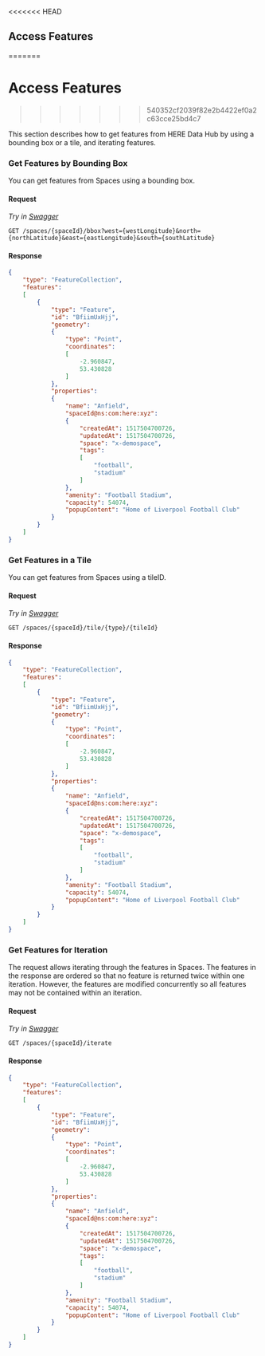 <<<<<<< HEAD
## Access Features
=======
# Access Features
>>>>>>> 540352cf2039f82e2b4422ef0a2c63cce25bd4c7

This section describes how to get features from HERE Data Hub by using a bounding box or a tile, and iterating features.

### Get Features by Bounding Box

You can get features from Spaces using a bounding box.

#### Request

*Try in [Swagger](https://xyz.api.here.com/hub/static/swagger/#/Read%20Features/getFeaturesByBBox)*

```HTTP
GET /spaces/{spaceId}/bbox?west={westLongitude}&north={northLatitude}&east={eastLongitude}&south={southLatitude}
```

#### Response

```JSON
{
    "type": "FeatureCollection",
    "features":
    [
        {
            "type": "Feature",
            "id": "BfiimUxHjj",
            "geometry":
            {
                "type": "Point",
                "coordinates":
                [
                    -2.960847,
                    53.430828
                ]
            },
            "properties":
            {
                "name": "Anfield",
                "spaceId@ns:com:here:xyz":
                {
                    "createdAt": 1517504700726,
                    "updatedAt": 1517504700726,
                    "space": "x-demospace",
                    "tags":
                    [
                        "football",
                        "stadium"
                    ]
                },
                "amenity": "Football Stadium",
                "capacity": 54074,
                "popupContent": "Home of Liverpool Football Club"
            }
        }
    ]
}
```

### Get Features in a Tile

You can get features from Spaces using a tileID.

#### Request

*Try in [Swagger](https://xyz.api.here.com/hub/static/swagger/#/Read%20Features/getFeaturesByTile)*

```HTTP
GET /spaces/{spaceId}/tile/{type}/{tileId}
```

#### Response

```JSON
{
    "type": "FeatureCollection",
    "features":
    [
        {
            "type": "Feature",
            "id": "BfiimUxHjj",
            "geometry":
            {
                "type": "Point",
                "coordinates":
                [
                    -2.960847,
                    53.430828
                ]
            },
            "properties":
            {
                "name": "Anfield",
                "spaceId@ns:com:here:xyz":
                {
                    "createdAt": 1517504700726,
                    "updatedAt": 1517504700726,
                    "space": "x-demospace",
                    "tags":
                    [
                        "football",
                        "stadium"
                    ]
                },
                "amenity": "Football Stadium",
                "capacity": 54074,
                "popupContent": "Home of Liverpool Football Club"
            }
        }
    ]
}
```

### Get Features for Iteration

The request allows iterating through the features in Spaces. The features in the response are ordered so that no feature is returned twice within one iteration. However, the features are modified concurrently so all features may not be contained within an iteration.

#### Request

*Try in [Swagger](https://xyz.api.here.com/hub/static/swagger/#/Read%20Features/iterateFeatures)*

```HTTP
GET /spaces/{spaceId}/iterate
```

#### Response

```JSON
{
    "type": "FeatureCollection",
    "features":
    [
        {
            "type": "Feature",
            "id": "BfiimUxHjj",
            "geometry":
            {
                "type": "Point",
                "coordinates":
                [
                    -2.960847,
                    53.430828
                ]
            },
            "properties":
            {
                "name": "Anfield",
                "spaceId@ns:com:here:xyz":
                {
                    "createdAt": 1517504700726,
                    "updatedAt": 1517504700726,
                    "space": "x-demospace",
                    "tags":
                    [
                        "football",
                        "stadium"
                    ]
                },
                "amenity": "Football Stadium",
                "capacity": 54074,
                "popupContent": "Home of Liverpool Football Club"
            }
        }
    ]
}
```
